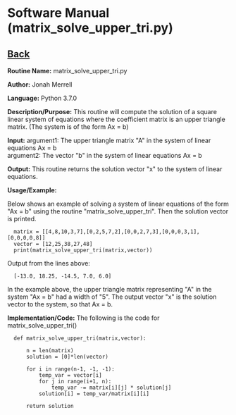 # Software Manual (matrix_solve_upper_tri.py)

## [Back](../softwaremanual)

**Routine Name:**           matrix_solve_upper_tri.py

**Author:** Jonah Merrell

**Language:** Python 3.7.0

**Description/Purpose:** This routine will compute the solution of a square linear system of equations where the
 coefficient matrix is an upper triangle matrix. (The system is of the form Ax = b)

**Input:** argument1: The upper triangle matrix "A" in the system of linear equations Ax = b<br>
		   argument2: The vector "b" in the system of linear equations Ax = b

**Output:** This routine returns the solution vector "x" to the system of linear equations.

**Usage/Example:**

Below shows an example of solving a system of linear equations of the form "Ax = b" using the routine "matrix_solve_upper_tri".
 Then the solution vector is printed. 

      matrix = [[4,8,10,3,7],[0,2,5,7,2],[0,0,2,7,3],[0,0,0,3,1],[0,0,0,0,8]]
      vector = [12,25,38,27,48]
      print(matrix_solve_upper_tri(matrix,vector))

Output from the lines above:

      [-13.0, 18.25, -14.5, 7.0, 6.0]

In the example above, the upper triangle matrix representing "A" in the system "Ax = b" had a width of "5". The output vector "x"
 is the solution vector to the system, so that Ax = b.

**Implementation/Code:** The following is the code for matrix_solve_upper_tri()
      
      def matrix_solve_upper_tri(matrix,vector):
      
          n = len(matrix)
          solution = [0]*len(vector)
      
          for i in range(n-1, -1, -1):
              temp_var = vector[i]
              for j in range(i+1, n):
                  temp_var -= matrix[i][j] * solution[j]
              solution[i] = temp_var/matrix[i][i]
      
          return solution
